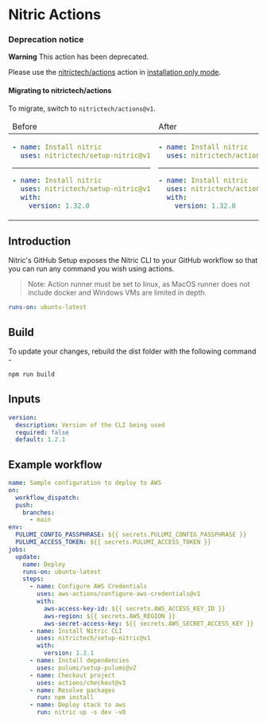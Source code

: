 # Nitric Actions

### Deprecation notice

**Warning** This action has been deprecated.

Please use the [nitrictech/actions](https://github.com/nitrictech/actions) action
in [installation only mode](https://github.com/nitrictech/actions#installation-only).

#### Migrating to nitrictech/actions

To migrate, switch to `nitrictech/actions@v1`.

<table>
<thead><tr><td>Before</td><td>After</td></tr></thead>
<tbody>
<tr><td>

```yaml
- name: Install nitric
  uses: nitrictech/setup-nitric@v1
```

---

```yaml
- name: Install nitric
  uses: nitrictech/setup-nitric@v1
  with:
    version: 1.32.0
```

</td><td>

```yaml
- name: Install nitric
  uses: nitrictech/actions@v1
```

---

```yaml
- name: Install nitric
  uses: nitrictech/actions@v1
  with:
    version: 1.32.0
```

</td></tr>

</tbody>
</table>

## Introduction

Nitric's GitHub Setup exposes the Nitric CLI to your GitHub workflow so that you can run any command you wish using actions.

> Note: Action runner must be set to linux, as MacOS runner does not include docker and Windows VMs are limited in depth.

```yaml
runs-on: ubuntu-latest
```

## Build

To update your changes, rebuild the dist folder with the following command -

```bash
npm run build
```

## Inputs

```yaml
version:
  description: Version of the CLI being used
  required: false
  default: 1.2.1
```

## Example workflow

```yaml
name: Sample configuration to deploy to AWS
on:
  workflow_dispatch:
  push:
    branches:
      - main
env:
  PULUMI_CONFIG_PASSPHRASE: ${{ secrets.PULUMI_CONFIG_PASSPHRASE }}
  PULUMI_ACCESS_TOKEN: ${{ secrets.PULUMI_ACCESS_TOKEN }}
jobs:
  update:
    name: Deploy
    runs-on: ubuntu-latest
    steps:
      - name: Configure AWS Credentials
        uses: aws-actions/configure-aws-credentials@v1
        with:
          aws-access-key-id: ${{ secrets.AWS_ACCESS_KEY_ID }}
          aws-region: ${{ secrets.AWS_REGION }}
          aws-secret-access-key: ${{ secrets.AWS_SECRET_ACCESS_KEY }}
      - name: Install Nitric CLI
        uses: nitrictech/setup-nitric@v1
        with:
          version: 1.2.1
      - name: Install dependencies
        uses: pulumi/setup-pulumi@v2
      - name: Checkout project
        uses: actions/checkout@v3
      - name: Resolve packages
        run: npm install
      - name: Deploy stack to aws
        run: nitric up -s dev -v0
```
